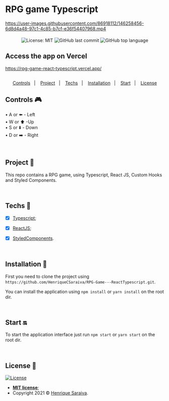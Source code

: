 # RPG game Typescript

https://user-images.githubusercontent.com/86918112/146258456-6d8d4a48-97c1-4c85-b7cf-e36f54407968.mp4

<div align="center" style="margin: 20px; text-align: center">

  ![License: MIT](https://img.shields.io/badge/License-MIT-yellow.svg)
  ![GitHub last commit](https://img.shields.io/github/last-commit/HenriqueCSaraiva/RPG-Game---ReactTypescript?color=green&style=flat-square)
  ![GitHub top language](https://img.shields.io/github/languages/top/HenriqueCSaraiva/RPG-Game---ReactTypescript?style=flat-square)

</div>

## Access the app on Vercel

https://rpg-game-react-typescript.vercel.app/

##

<p align="center">
  <a href="#controls-video_game">Controls</a>&nbsp;&nbsp;&nbsp;|&nbsp;&nbsp;&nbsp;
  <a href="#project-star2">Project</a>&nbsp;&nbsp;&nbsp;|&nbsp;&nbsp;&nbsp;
  <a href="#techs-rocket">Techs</a>&nbsp;&nbsp;&nbsp;|&nbsp;&nbsp;&nbsp;
  <a href="#installation-wrench">Installation</a>&nbsp;&nbsp;&nbsp;|&nbsp;&nbsp;&nbsp;
  <a href="#start-on">Start</a>&nbsp;&nbsp;&nbsp;|&nbsp;&nbsp;&nbsp;
  <a href="#license-memo">License</a>
</p>

## Controls :video_game:

• A or ⬅️ - Left <br>
• W or ⬆️ -Up <br>
• S or ⬇️ - Down <br>
• D or ➡️ - Right <br>

<br>

## Project :star2:

This repo contains a RPG game, using Typescript, React JS, Custom Hooks and Styled Components.

<br>

## Techs :rocket:

- [x] [Typescript](https://www.typescriptlang.org/docs/);
- [x] [ReactJS](https://en.reactjs.org/);
- [x] [StyledComponents](https://styled-components.com/docs).


<br>

## Installation :wrench:

First you need to clone the project using `https://github.com/HenriqueCSaraiva/RPG-Game---ReactTypescript.git`.

You can install the application using `npm install` or `yarn install` on the root dir.

<br>

## Start :on:

To start the application interface just run `npm start` or `yarn start` on the root dir.

<br>

## License :memo:

[![License](http://img.shields.io/:license-mit-blue.svg?style=flat-square)](http://badges.mit-license.org)

- **[MIT license](https://github.com/HenriqueCSaraiva/RPG-Game---ReactTypescript/blob/main/LICENSE)**;
- Copyright 2021 © <a href="https://github.com/HenriqueCSaraiva" target="_blank">Henrique Saraiva</a>.
##

